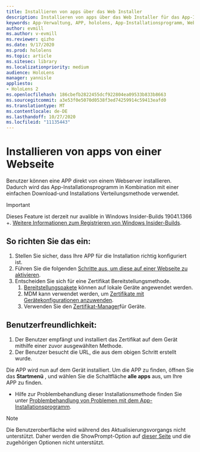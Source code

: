 ```yaml
---
title: Installieren von apps über das Web Installer
description: Installieren von apps über das Web Installer für das App-Installationsprogramm
keywords: App-Verwaltung, APP, hololens, App-Installationsprogramm, Webinstallation
author: evmill
ms.author: v-evmill
ms.reviewer: qizho
ms.date: 9/17/2020
ms.prod: hololens
ms.topic: article
ms.sitesec: library
ms.localizationpriority: medium
audience: HoloLens
manager: yannisle
appliesto:
- HoloLens 2
ms.openlocfilehash: 186cbefb2822455dcf922804ea09533b833b8663
ms.sourcegitcommit: a3e53f0e5070d0538f3ed74259914c59413eafd0
ms.translationtype: MT
ms.contentlocale: de-DE
ms.lasthandoff: 10/27/2020
ms.locfileid: "11135443"
---
```

# Installieren von apps von einer Webseite

Benutzer können eine APP direkt von einem Webserver installieren. Dadurch wird das App-Installationsprogramm in Kombination mit einer einfachen Download-und Installations Verteilungsmethode verwendet. 

> [!IMPORTANT]
> Dieses Feature ist derzeit nur avalible in Windows Insider-Builds 19041.1366 +. [Weitere Informationen zum Registrieren von Windows Insider-Builds](hololens-insider.md).

## So richten Sie das ein:
1.  Stellen Sie sicher, dass Ihre APP für die Installation richtig konfiguriert ist.
1.  Führen Sie die folgenden [Schritte aus, um diese auf einer Webseite zu aktivieren](https://docs.microsoft.com/windows/msix/app-installer/installing-windows10-apps-web#how-to-enable-this-on-a-webpage). 
1.  Entscheiden Sie sich für eine Zertifikat Bereitstellungsmethode. 
    1.  [Bereitstellungspakete](hololens-provisioning.md) können auf lokale Geräte angewendet werden.
    1.  MDM kann verwendet werden, um [Zertifikate mit Gerätekonfigurationen anzuwenden](https://docs.microsoft.com/mem/intune/protect/certificates-configure).
    1.  Verwenden Sie den [Zertifikat-Manager](hololens-insider.md#certificate-manager)für Geräte. 

## Benutzerfreundlichkeit:
1.  Der Benutzer empfängt und installiert das Zertifikat auf dem Gerät mithilfe einer zuvor ausgewählten Methode. 
1.  Der Benutzer besucht die URL, die aus dem obigen Schritt erstellt wurde.

Die APP wird nun auf dem Gerät installiert. Um die APP zu finden, öffnen Sie das **Startmenü** , und wählen Sie die Schaltfläche **alle apps** aus, um Ihre APP zu finden. 

-   Hilfe zur Problembehandlung dieser Installationsmethode finden Sie unter [Problembehandlung von Problemen mit dem App-Installationsprogramm](https://docs.microsoft.com/windows/msix/app-installer/troubleshoot-appinstaller-issues). 

> [!NOTE]
> Die Benutzeroberfläche wird während des Aktualisierungsvorgangs nicht unterstützt. Daher werden die ShowPrompt-Option auf [dieser Seite](https://docs.microsoft.com/windows/msix/app-installer/update-settings) und die zugehörigen Optionen nicht unterstützt.
